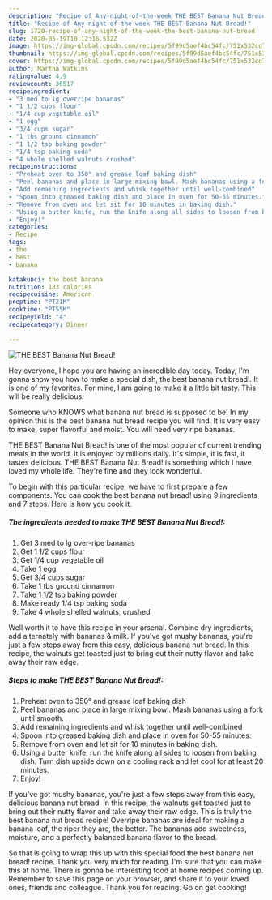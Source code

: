 ```yaml
---
description: "Recipe of Any-night-of-the-week THE BEST Banana Nut Bread!"
title: "Recipe of Any-night-of-the-week THE BEST Banana Nut Bread!"
slug: 1720-recipe-of-any-night-of-the-week-the-best-banana-nut-bread
date: 2020-05-19T10:12:16.532Z
image: https://img-global.cpcdn.com/recipes/5f99d5aef4bc54fc/751x532cq70/the-best-banana-nut-bread-recipe-main-photo.jpg
thumbnail: https://img-global.cpcdn.com/recipes/5f99d5aef4bc54fc/751x532cq70/the-best-banana-nut-bread-recipe-main-photo.jpg
cover: https://img-global.cpcdn.com/recipes/5f99d5aef4bc54fc/751x532cq70/the-best-banana-nut-bread-recipe-main-photo.jpg
author: Martha Watkins
ratingvalue: 4.9
reviewcount: 36517
recipeingredient:
- "3 med to lg overripe bananas"
- "1 1/2 cups flour"
- "1/4 cup vegetable oil"
- "1 egg"
- "3/4 cups sugar"
- "1 tbs ground cinnamon"
- "1 1/2 tsp baking powder"
- "1/4 tsp baking soda"
- "4 whole shelled walnuts crushed"
recipeinstructions:
- "Preheat oven to 350° and grease loaf baking dish"
- "Peel bananas and place in large mixing bowl. Mash bananas using a fork until smooth."
- "Add remaining ingredients and whisk together until well-combined"
- "Spoon into greased baking dish and place in oven for 50-55 minutes."
- "Remove from oven and let sit for 10 minutes in baking dish."
- "Using a butter knife, run the knife along all sides to loosen from baking dish. Turn dish upside down on a cooling rack and let cool for at least 20 minutes."
- "Enjoy!"
categories:
- Recipe
tags:
- the
- best
- banana

katakunci: the best banana 
nutrition: 183 calories
recipecuisine: American
preptime: "PT21M"
cooktime: "PT55M"
recipeyield: "4"
recipecategory: Dinner

---
```



![THE BEST Banana Nut Bread!](https://img-global.cpcdn.com/recipes/5f99d5aef4bc54fc/751x532cq70/the-best-banana-nut-bread-recipe-main-photo.jpg)

Hey everyone, I hope you are having an incredible day today. Today, I'm gonna show you how to make a special dish, the best banana nut bread!. It is one of my favorites. For mine, I am going to make it a little bit tasty. This will be really delicious.

Someone who KNOWS what banana nut bread is supposed to be! In my opinion this is the best banana nut bread recipe you will find. It is very easy to make, super flavorful and moist. You will need very ripe bananas.

THE BEST Banana Nut Bread! is one of the most popular of current trending meals in the world. It is enjoyed by millions daily. It's simple, it is fast, it tastes delicious. THE BEST Banana Nut Bread! is something which I have loved my whole life. They're fine and they look wonderful.


To begin with this particular recipe, we have to first prepare a few components. You can cook the best banana nut bread! using 9 ingredients and 7 steps. Here is how you cook it.

<!--inarticleads1-->

##### The ingredients needed to make THE BEST Banana Nut Bread!:

1. Get 3 med to lg over-ripe bananas
1. Get 1 1/2 cups flour
1. Get 1/4 cup vegetable oil
1. Take 1 egg
1. Get 3/4 cups sugar
1. Take 1 tbs ground cinnamon
1. Take 1 1/2 tsp baking powder
1. Make ready 1/4 tsp baking soda
1. Take 4 whole shelled walnuts, crushed


Well worth it to have this recipe in your arsenal. Combine dry ingredients, add alternately with bananas &amp; milk. If you&#39;ve got mushy bananas, you&#39;re just a few steps away from this easy, delicious banana nut bread. In this recipe, the walnuts get toasted just to bring out their nutty flavor and take away their raw edge. 

<!--inarticleads2-->

##### Steps to make THE BEST Banana Nut Bread!:

1. Preheat oven to 350° and grease loaf baking dish
1. Peel bananas and place in large mixing bowl. Mash bananas using a fork until smooth.
1. Add remaining ingredients and whisk together until well-combined
1. Spoon into greased baking dish and place in oven for 50-55 minutes.
1. Remove from oven and let sit for 10 minutes in baking dish.
1. Using a butter knife, run the knife along all sides to loosen from baking dish. Turn dish upside down on a cooling rack and let cool for at least 20 minutes.
1. Enjoy!


If you&#39;ve got mushy bananas, you&#39;re just a few steps away from this easy, delicious banana nut bread. In this recipe, the walnuts get toasted just to bring out their nutty flavor and take away their raw edge. This is truly the best banana nut bread recipe! Overripe bananas are ideal for making a banana loaf, the riper they are, the better. The bananas add sweetness, moisture, and a perfectly balanced banana flavor to the bread. 

So that is going to wrap this up with this special food the best banana nut bread! recipe. Thank you very much for reading. I'm sure that you can make this at home. There is gonna be interesting food at home recipes coming up. Remember to save this page on your browser, and share it to your loved ones, friends and colleague. Thank you for reading. Go on get cooking!
